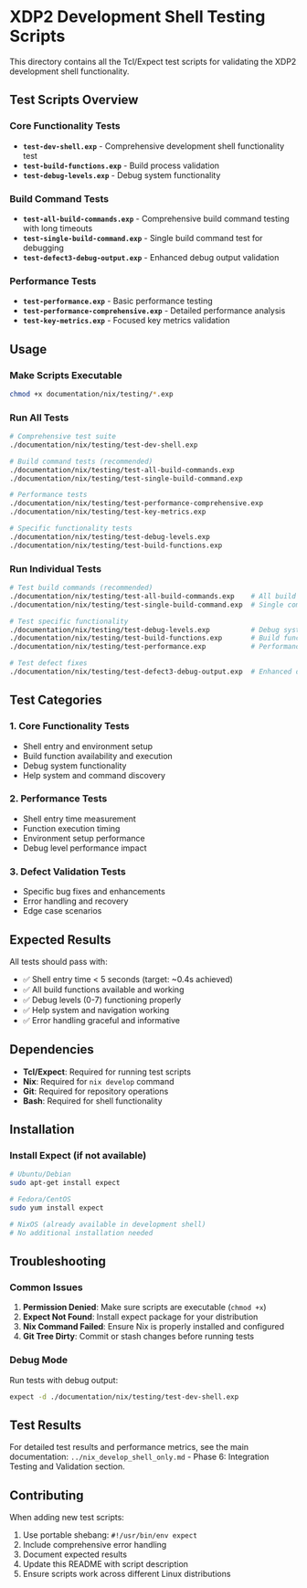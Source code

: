 # XDP2 Development Shell Testing Scripts

This directory contains all the Tcl/Expect test scripts for validating the XDP2 development shell functionality.

## Test Scripts Overview

### Core Functionality Tests
- **`test-dev-shell.exp`** - Comprehensive development shell functionality test
- **`test-build-functions.exp`** - Build process validation
- **`test-debug-levels.exp`** - Debug system functionality

### Build Command Tests
- **`test-all-build-commands.exp`** - Comprehensive build command testing with long timeouts
- **`test-single-build-command.exp`** - Single build command test for debugging
- **`test-defect3-debug-output.exp`** - Enhanced debug output validation

### Performance Tests
- **`test-performance.exp`** - Basic performance testing
- **`test-performance-comprehensive.exp`** - Detailed performance analysis
- **`test-key-metrics.exp`** - Focused key metrics validation

## Usage

### Make Scripts Executable
```bash
chmod +x documentation/nix/testing/*.exp
```

### Run All Tests
```bash
# Comprehensive test suite
./documentation/nix/testing/test-dev-shell.exp

# Build command tests (recommended)
./documentation/nix/testing/test-all-build-commands.exp
./documentation/nix/testing/test-single-build-command.exp

# Performance tests
./documentation/nix/testing/test-performance-comprehensive.exp
./documentation/nix/testing/test-key-metrics.exp

# Specific functionality tests
./documentation/nix/testing/test-debug-levels.exp
./documentation/nix/testing/test-build-functions.exp
```

### Run Individual Tests
```bash
# Test build commands (recommended)
./documentation/nix/testing/test-all-build-commands.exp    # All build commands
./documentation/nix/testing/test-single-build-command.exp  # Single command test

# Test specific functionality
./documentation/nix/testing/test-debug-levels.exp          # Debug system only
./documentation/nix/testing/test-build-functions.exp       # Build functions only
./documentation/nix/testing/test-performance.exp           # Performance only

# Test defect fixes
./documentation/nix/testing/test-defect3-debug-output.exp  # Enhanced debug output
```

## Test Categories

### 1. **Core Functionality Tests**
- Shell entry and environment setup
- Build function availability and execution
- Debug system functionality
- Help system and command discovery

### 2. **Performance Tests**
- Shell entry time measurement
- Function execution timing
- Environment setup performance
- Debug level performance impact

### 3. **Defect Validation Tests**
- Specific bug fixes and enhancements
- Error handling and recovery
- Edge case scenarios

## Expected Results

All tests should pass with:
- ✅ Shell entry time < 5 seconds (target: ~0.4s achieved)
- ✅ All build functions available and working
- ✅ Debug levels (0-7) functioning properly
- ✅ Help system and navigation working
- ✅ Error handling graceful and informative

## Dependencies

- **Tcl/Expect**: Required for running test scripts
- **Nix**: Required for `nix develop` command
- **Git**: Required for repository operations
- **Bash**: Required for shell functionality

## Installation

### Install Expect (if not available)
```bash
# Ubuntu/Debian
sudo apt-get install expect

# Fedora/CentOS
sudo yum install expect

# NixOS (already available in development shell)
# No additional installation needed
```

## Troubleshooting

### Common Issues
1. **Permission Denied**: Make sure scripts are executable (`chmod +x`)
2. **Expect Not Found**: Install expect package for your distribution
3. **Nix Command Failed**: Ensure Nix is properly installed and configured
4. **Git Tree Dirty**: Commit or stash changes before running tests

### Debug Mode
Run tests with debug output:
```bash
expect -d ./documentation/nix/testing/test-dev-shell.exp
```

## Test Results

For detailed test results and performance metrics, see the main documentation:
`../nix_develop_shell_only.md` - Phase 6: Integration Testing and Validation section.

## Contributing

When adding new test scripts:
1. Use portable shebang: `#!/usr/bin/env expect`
2. Include comprehensive error handling
3. Document expected results
4. Update this README with script description
5. Ensure scripts work across different Linux distributions
